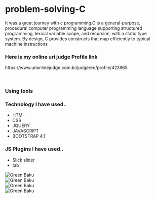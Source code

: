 # problem-solving-C

<p>It was a great journey with c programming.C is a general-purpose, procedural computer programming language supporting structured programming, lexical variable scope, and recursion, with a static type system. By design, C provides constructs that map efficiently to typical machine instructions</p>

<h3>Here is my online uri judge Profile link</h3>
https://www.urionlinejudge.com.br/judge/en/profile/423965
<br><br>
<div></div> <br>


<h3>Using tools</h3>
    
<h3> Technology I have used.. </h3>
<ul>
  <li>HTMl</li>
  <li>CSS</li>
  <li>JQUERY</li>
  <li>JAVASCRIPT</li>
  <li>BOOTSTRAP 4.1</li>
</ul>
<h3>JS Plugins I have used.. </h3>
<ul>
  <li>Slick slider</li>
  <li>tab</li>
</ul>

<img src="https://moniruddin.com/all-project/all-screenshot/problm-solving/uri.png" alt="Green Baku" />
<br>
<img src="https://moniruddin.com/all-project/all-screenshot/problm-solving/uri-2.png" alt="Green Baku" />
<br>
<img src="https://moniruddin.com/all-project/all-screenshot/problm-solving/uri-3.png" alt="Green Baku" />
<br>
<img src="https://moniruddin.com/all-project/all-screenshot/problm-solving/uri-4.png" alt="Green Baku" />
<br>


